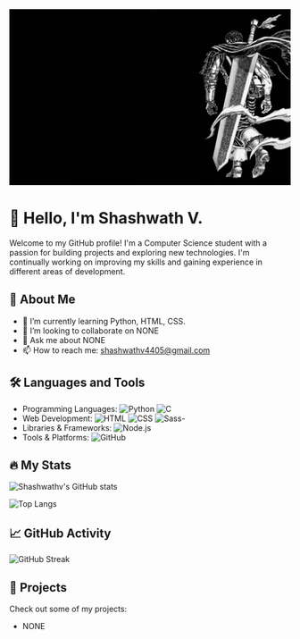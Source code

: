 <img src="/picture.jpeg" alt="banner">

# 👋 Hello, I'm Shashwath V.

Welcome to my GitHub profile! I'm a Computer Science student with a passion for building projects and exploring new technologies. I'm continually working on improving my skills and gaining experience in different areas of development.

## 🚀 About Me

- 🌱 I’m currently learning Python, HTML, CSS.
- 👯 I’m looking to collaborate on NONE
- 💬 Ask me about NONE
- 📫 How to reach me: shashwathv4405@gmail.com

## 🛠️ Languages and Tools

- Programming Languages: ![Python](https://img.shields.io/badge/-Python-3776AB?style=flat-square&logo=python&logoColor=white) ![C](https://img.shields.io/badge/-C-A8B9CC?style=flat-square&logo=c&logoColor=white)
- Web Development: ![HTML](https://img.shields.io/badge/-HTML5-E34F26?style=flat-square&logo=html5&logoColor=white) ![CSS](https://img.shields.io/badge/-CSS3-1572B6?style=flat-square&logo=css3&logoColor=white) ![Sass](https://img.shields.io/badge/-Sass-CC6699?style=flat-square&logo=sass&logoColor=white)- 
- Libraries & Frameworks: ![Node.js](https://img.shields.io/badge/-Node.js-339933?style=flat-square&logo=node.js&logoColor=white)
- Tools & Platforms: ![GitHub](https://img.shields.io/badge/-GitHub-181717?style=flat-square&logo=github&logoColor=white)

## 🔥 My Stats

![Shashwathv's GitHub stats](https://github-readme-stats.vercel.app/api?username=shashwathv&show_icons=true&theme=radical)

![Top Langs](https://github-readme-stats.vercel.app/api/top-langs/?username=shashwathv&layout=compact&theme=radical)

## 📈 GitHub Activity

![GitHub Streak](https://github-readme-streak-stats.herokuapp.com/?user=shashwathv&theme=radical)

## 💼 Projects

Check out some of my projects:
- NONE
